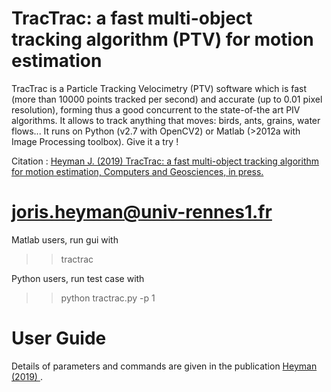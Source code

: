 # TracTrac: a fast multi-object tracking algorithm (PTV) for motion estimation

TracTrac is a Particle Tracking Velocimetry (PTV) software which is fast (more than 10000 points tracked per second) and accurate (up to 0.01 pixel resolution), forming thus a good concurrent to the state-of-the art PIV algorithms. It allows to track anything that moves: birds, ants, grains, water flows... It runs on Python (v2.7 with OpenCV2) or Matlab (>2012a with Image Processing toolbox). Give it a try !

Citation :  <a href="https://perso.univ-rennes1.fr/PDF/tractrac_final.pdf" > Heyman J. (2019) TracTrac: a fast multi-object tracking algorithm for motion estimation, Computers and Geosciences, in press. </a>

# joris.heyman@univ-rennes1.fr ############################ 

Matlab users, run gui with 
>> tractrac 

Python users, run test case with
>> python tractrac.py -p 1

# User Guide #####################################################
Details of parameters and commands are given in the publication <a href="https://perso.univ-rennes1.fr/PDF/tractrac_final.pdf" > Heyman (2019) </a>.

